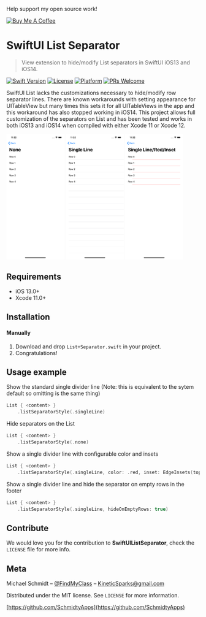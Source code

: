Help support my open source work!

<p float="left">
<a href="https://www.buymeacoffee.com/SchmidtyApps" target="_blank"><img src="https://cdn.buymeacoffee.com/buttons/v2/arial-black.png" alt="Buy Me A Coffee" width="200px" ></a>
  </p>


# SwiftUI List Separator
> View extension to hide/modify List separators in SwiftUI iOS13 and iOS14.

[![Swift Version][swift-image]][swift-url]
[![License][license-image]][license-url]
[![Platform](https://img.shields.io/cocoapods/p/LFAlertController.svg?style=flat)](http://cocoapods.org/pods/LFAlertController)
[![PRs Welcome](https://img.shields.io/badge/PRs-welcome-brightgreen.svg?style=flat-square)](http://makeapullrequest.com)

SwiftUI List lacks the customizations necessary to hide/modify row separator lines. There are known workarounds with setting appearance for UITableView but many times this sets it for all UITableViews in the app and this workaround has also stopped working in iOS14. This project allows full customization of the separators on List and has been tested and works in both iOS13 and iOS14 when compiled with either Xcode 11 or Xcode 12.

<p float="left">
  <img src="/Screenshots/None.png" width="30%" />
  <img src="/Screenshots/SingleLine.png" width="30%" /> 
  <img src="/Screenshots/RedInset.png" width="30%" />
</p>

## Requirements

- iOS 13.0+
- Xcode 11.0+

## Installation

#### Manually
1. Download and drop ```List+Separator.swift``` in your project.  
2. Congratulations!  

## Usage example

Show the standard single divider line (Note: this is equivalent to the sytem default so omitting is the same thing)
```swift
List { <content> }
    .listSeparatorStyle(.singleLine)
```

Hide separators on the List
```swift
List { <content> }
    .listSeparatorStyle(.none)
```

Show a single divider line with configurable color and insets
```swift
List { <content> }
    .listSeparatorStyle(.singleLine, color: .red, inset: EdgeInsets(top: 0, leading: 50, bottom: 0, trailing: 20)
```

Show a single divider line and hide the separator on empty rows in the footer
```swift
List { <content> }
    .listSeparatorStyle(.singleLine, hideOnEmptyRows: true)
```

## Contribute

We would love you for the contribution to **SwiftUIListSeparator**, check the ``LICENSE`` file for more info.

## Meta

Michael Schmidt – [@FindMyClass](https://twitter.com/findmyclass) – KineticSparks@gmail.com

Distributed under the MIT license. See ``LICENSE`` for more information.

[https://github.com/SchmidtyApps](https://github.com/SchmidtyApps)

[swift-image]:https://img.shields.io/badge/swift-5.0-orange.svg
[swift-url]: https://swift.org/
[license-image]: https://img.shields.io/badge/License-MIT-blue.svg
[license-url]: LICENSE
[codebeat-image]: https://codebeat.co/badges/c19b47ea-2f9d-45df-8458-b2d952fe9dad
[codebeat-url]: https://codebeat.co/projects/github-com-vsouza-awesomeios-com
